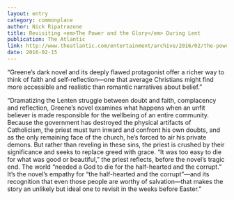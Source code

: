 ```yaml
---
layout: entry
category: commonplace
author: Nick Ripatrazone
title: Revisiting <em>The Power and the Glory</em> During Lent
publication: The Atlantic
link: http://www.theatlantic.com/entertainment/archive/2016/02/the-power-and-the-glory-lent-graham-greene/461820/
date: 2016-02-15
---
```


“Greene’s dark novel and its deeply flawed protagonist offer a richer way to think of faith and self-reflection—one that average Christians might find more accessible and realistic than romantic narratives about belief.”

“Dramatizing the Lenten struggle between doubt and faith, complacency and reflection, Greene’s novel examines what happens when an unfit believer is made responsible for the wellbeing of an entire community. Because the government has destroyed the physical artifacts of Catholicism, the priest must turn inward and confront his own doubts, and as the only remaining face of the church, he’s forced to air his private demons. But rather than reveling in these sins, the priest is crushed by their significance and seeks to replace greed with grace. “It was too easy to die for what was good or beautiful,” the priest reflects, before the novel’s tragic end. The world “needed a God to die for the half-hearted and the corrupt.” It’s the novel’s empathy for “the half-hearted and the corrupt”—and its recognition that even those people are worthy of salvation—that makes the story an unlikely but ideal one to revisit in the weeks before Easter.”


